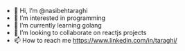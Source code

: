 - 👋 Hi, I’m @nasibehtaraghi
- 👀 I’m interested in programming
- 🌱 I’m currently learning golang
- 💞️ I’m looking to collaborate on reactjs projects
- 📫 How to reach me https://www.linkedin.com/in/taraghi/

<!---
nasibehtaraghi/nasibehtaraghi is a ✨ special ✨ repository because its `README.md` (this file) appears on your GitHub profile.
You can click the Preview link to take a look at your changes.
--->
